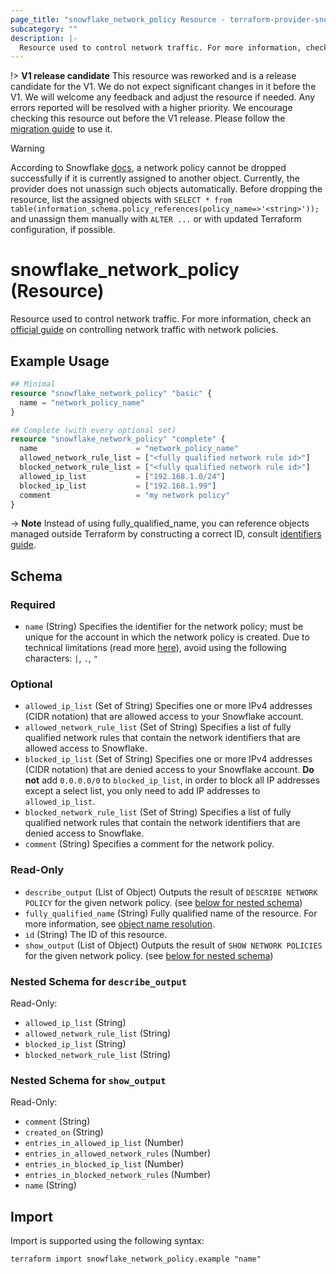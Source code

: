 ```yaml
---
page_title: "snowflake_network_policy Resource - terraform-provider-snowflake"
subcategory: ""
description: |-
  Resource used to control network traffic. For more information, check an official guide https://docs.snowflake.com/en/user-guide/network-policies on controlling network traffic with network policies.
---
```


!> **V1 release candidate** This resource was reworked and is a release candidate for the V1. We do not expect significant changes in it before the V1. We will welcome any feedback and adjust the resource if needed. Any errors reported will be resolved with a higher priority. We encourage checking this resource out before the V1 release. Please follow the [migration guide](https://github.com/Snowflake-Labs/terraform-provider-snowflake/blob/main/MIGRATION_GUIDE.md#v0920--v0930) to use it.

> [!WARNING]
> According to Snowflake [docs](https://docs.snowflake.com/en/sql-reference/sql/drop-network-policy#usage-notes), a network policy cannot be dropped successfully if it is currently assigned to another object. Currently, the provider does not unassign such objects automatically. Before dropping the resource, list the assigned objects with `SELECT * from table(information_schema.policy_references(policy_name=>'<string>'));` and unassign them manually with `ALTER ...` or with updated Terraform configuration, if possible.

# snowflake_network_policy (Resource)

Resource used to control network traffic. For more information, check an [official guide](https://docs.snowflake.com/en/user-guide/network-policies) on controlling network traffic with network policies.

## Example Usage

```terraform
## Minimal
resource "snowflake_network_policy" "basic" {
  name = "network_policy_name"
}

## Complete (with every optional set)
resource "snowflake_network_policy" "complete" {
  name                      = "network_policy_name"
  allowed_network_rule_list = ["<fully qualified network rule id>"]
  blocked_network_rule_list = ["<fully qualified network rule id>"]
  allowed_ip_list           = ["192.168.1.0/24"]
  blocked_ip_list           = ["192.168.1.99"]
  comment                   = "my network policy"
}
```
-> **Note** Instead of using fully_qualified_name, you can reference objects managed outside Terraform by constructing a correct ID, consult [identifiers guide](https://registry.terraform.io/providers/Snowflake-Labs/snowflake/latest/docs/guides/identifiers#new-computed-fully-qualified-name-field-in-resources).
<!-- TODO(SNOW-1634854): include an example showing both methods-->

<!-- schema generated by tfplugindocs -->
## Schema

### Required

- `name` (String) Specifies the identifier for the network policy; must be unique for the account in which the network policy is created. Due to technical limitations (read more [here](https://github.com/Snowflake-Labs/terraform-provider-snowflake/blob/main/docs/technical-documentation/identifiers_rework_design_decisions.md#known-limitations-and-identifier-recommendations)), avoid using the following characters: `|`, `.`, `"`

### Optional

- `allowed_ip_list` (Set of String) Specifies one or more IPv4 addresses (CIDR notation) that are allowed access to your Snowflake account.
- `allowed_network_rule_list` (Set of String) Specifies a list of fully qualified network rules that contain the network identifiers that are allowed access to Snowflake.
- `blocked_ip_list` (Set of String) Specifies one or more IPv4 addresses (CIDR notation) that are denied access to your Snowflake account. **Do not** add `0.0.0.0/0` to `blocked_ip_list`, in order to block all IP addresses except a select list, you only need to add IP addresses to `allowed_ip_list`.
- `blocked_network_rule_list` (Set of String) Specifies a list of fully qualified network rules that contain the network identifiers that are denied access to Snowflake.
- `comment` (String) Specifies a comment for the network policy.

### Read-Only

- `describe_output` (List of Object) Outputs the result of `DESCRIBE NETWORK POLICY` for the given network policy. (see [below for nested schema](#nestedatt--describe_output))
- `fully_qualified_name` (String) Fully qualified name of the resource. For more information, see [object name resolution](https://docs.snowflake.com/en/sql-reference/name-resolution).
- `id` (String) The ID of this resource.
- `show_output` (List of Object) Outputs the result of `SHOW NETWORK POLICIES` for the given network policy. (see [below for nested schema](#nestedatt--show_output))

<a id="nestedatt--describe_output"></a>
### Nested Schema for `describe_output`

Read-Only:

- `allowed_ip_list` (String)
- `allowed_network_rule_list` (String)
- `blocked_ip_list` (String)
- `blocked_network_rule_list` (String)


<a id="nestedatt--show_output"></a>
### Nested Schema for `show_output`

Read-Only:

- `comment` (String)
- `created_on` (String)
- `entries_in_allowed_ip_list` (Number)
- `entries_in_allowed_network_rules` (Number)
- `entries_in_blocked_ip_list` (Number)
- `entries_in_blocked_network_rules` (Number)
- `name` (String)

## Import

Import is supported using the following syntax:

```shell
terraform import snowflake_network_policy.example "name"
```
